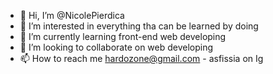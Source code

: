 - 👋 Hi, I’m @NicolePierdica
- 👀 I’m interested in everything tha can be learned by doing
- 🌱 I’m currently learning front-end web developing
- 💞️ I’m looking to collaborate on web developing
- 📫 How to reach me hardozone@gmail.com - asfissia on Ig
